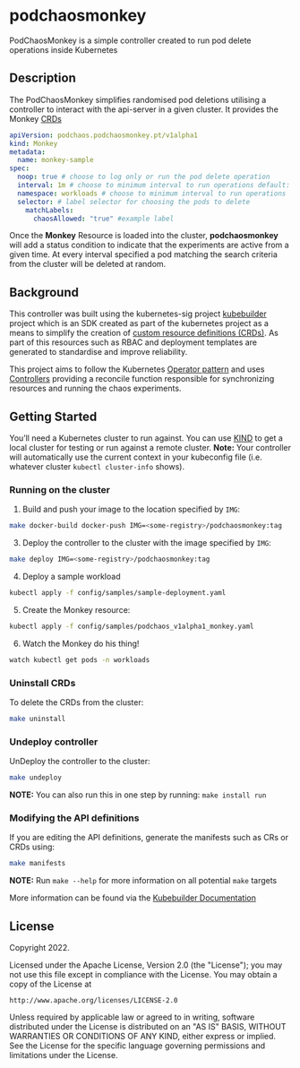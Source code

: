 # podchaosmonkey
PodChaosMonkey is a simple controller created to run pod delete operations inside Kubernetes

## Description
The PodChaosMonkey simplifies randomised pod deletions utilising a controller to interact with the api-server in a given
cluster.  It provides the Monkey [CRDs](https://kubernetes.io/docs/tasks/access-kubernetes-api/extend-api-custom-resource-definitions) 
```yaml
apiVersion: podchaos.podchaosmonkey.pt/v1alpha1
kind: Monkey
metadata:
  name: monkey-sample
spec:
  noop: true # choose to log only or run the pod delete operation
  interval: 1m # choose to minimum interval to run operations default: 30s
  namespace: workloads # choose to minimum interval to run operations
  selector: # label selector for choosing the pods to delete
    matchLabels:
      chaosAllowed: "true" #example label
```
Once the **Monkey** Resource is loaded into the cluster, **podchaosmonkey** will add a status condition to indicate that the experiments are active from a given time. At every interval specified a pod matching the search criteria from the cluster will be deleted at random.

## Background
This controller was built using the kubernetes-sig project [kubebuilder](https://github.com/kubernetes-sigs/kubebuilder) project which is an SDK created as part of the kubernetes project as a means to simplify the creation of [custom resource definitions (CRDs)](https://kubernetes.io/docs/tasks/access-kubernetes-api/extend-api-custom-resource-definitions).  As part of this resources such as RBAC and deployment templates are generated to standardise and improve reliability.

This project aims to follow the Kubernetes [Operator pattern](https://kubernetes.io/docs/concepts/extend-kubernetes/operator/) and uses [Controllers](https://kubernetes.io/docs/concepts/architecture/controller/) providing a reconcile function responsible for synchronizing resources and running the chaos experiments.


## Getting Started
You’ll need a Kubernetes cluster to run against. You can use [KIND](https://sigs.k8s.io/kind) to get a local cluster for testing or run against a remote cluster.
**Note:** Your controller will automatically use the current context in your kubeconfig file (i.e. whatever cluster `kubectl cluster-info` shows).

### Running on the cluster

1. Build and push your image to the location specified by `IMG`:
	
```sh
make docker-build docker-push IMG=<some-registry>/podchaosmonkey:tag
```
	
3. Deploy the controller to the cluster with the image specified by `IMG`:

```sh
make deploy IMG=<some-registry>/podchaosmonkey:tag
```

4. Deploy a sample workload
```sh
kubectl apply -f config/samples/sample-deployment.yaml
```

5. Create the Monkey resource:

```sh
kubectl apply -f config/samples/podchaos_v1alpha1_monkey.yaml
```

6. Watch the Monkey do his thing!

```sh
watch kubectl get pods -n workloads
```

### Uninstall CRDs
To delete the CRDs from the cluster:

```sh
make uninstall
```

### Undeploy controller
UnDeploy the controller to the cluster:

```sh
make undeploy
```

**NOTE:** You can also run this in one step by running: `make install run`

### Modifying the API definitions
If you are editing the API definitions, generate the manifests such as CRs or CRDs using:

```sh
make manifests
```

**NOTE:** Run `make --help` for more information on all potential `make` targets

More information can be found via the [Kubebuilder Documentation](https://book.kubebuilder.io/introduction.html)

## License

Copyright 2022.

Licensed under the Apache License, Version 2.0 (the "License");
you may not use this file except in compliance with the License.
You may obtain a copy of the License at

    http://www.apache.org/licenses/LICENSE-2.0

Unless required by applicable law or agreed to in writing, software
distributed under the License is distributed on an "AS IS" BASIS,
WITHOUT WARRANTIES OR CONDITIONS OF ANY KIND, either express or implied.
See the License for the specific language governing permissions and
limitations under the License.

